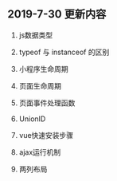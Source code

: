 ## 2019-7-30 更新内容

1. js数据类型

2. typeof 与 instanceof 的区别

3. 小程序生命周期

4. 页面生命周期

5. 页面事件处理函数

6. UnionID

7. vue快速安装步骤

8. ajax运行机制

9. 两列布局

